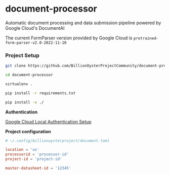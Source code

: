 # document-processor
Automatic document processing and data submission pipeline powered by Google Cloud's DocumentAI

The current FormParser version provided by Google Cloud is `pretrained-form-parser-v2.0-2022-11-10`

### Project Setup

```bash
git clone https://github.com/BillionOysterProjectCommunity/document-processor.git

cd document-processor

virtualenv .

pip install -r requirements.txt

pip install -e ./
```

**Authentication**

<a href=https://googleapis.dev/python/google-api-core/latest/auth.html#overview>Google Cloud Local Authentication Setup</a>

**Project configuration**

```toml
# ~/.config/billionoysterproject/document.toml

location = 'us'
processorid = 'processor-id'
project-id = 'project-id'

master-datasheet-id = '12345'
```
